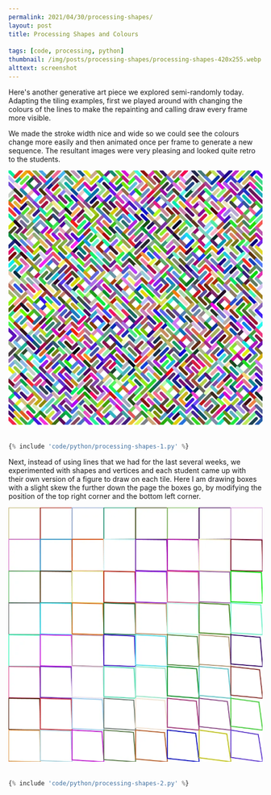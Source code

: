```yaml
---
permalink: 2021/04/30/processing-shapes/
layout: post
title: Processing Shapes and Colours

tags: [code, processing, python]
thumbnail: /img/posts/processing-shapes/processing-shapes-420x255.webp
alttext: screenshot
---
```


Here's another generative art piece we explored semi-randomly today. Adapting the tiling examples, first we played around with changing the
colours of the lines to make the repainting and calling draw every frame more visible.

We made the stroke width nice and wide so we could see the colours change more easily and then animated once per frame to generate a new sequence. The
resultant images were very pleasing and looked quite retro to the students.

![first](/img/posts/processing-shapes/processing-shapes-1.webp)

```python

{% include 'code/python/processing-shapes-1.py' %}

```

Next, instead of using lines that we had for the last several weeks, we experimented with shapes and vertices and each student came up with their
own version of a figure to draw on each tile. Here I am drawing boxes with a slight skew the further down the page the boxes go, by modifying the position
of the top right corner and the bottom left corner.

![second](/img/posts/processing-shapes/processing-shapes-2.webp)

```python

{% include 'code/python/processing-shapes-2.py' %}

```
